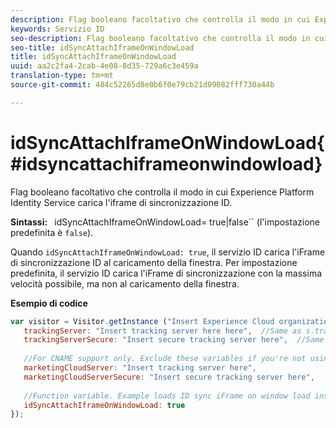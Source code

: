 ```yaml
---
description: Flag booleano facoltativo che controlla il modo in cui Experience Platform Identity Service carica l'iframe di sincronizzazione ID.
keywords: Servizio ID
seo-description: Flag booleano facoltativo che controlla il modo in cui Experience Platform Identity Service carica l'iframe di sincronizzazione ID.
seo-title: idSyncAttachIframeOnWindowLoad
title: idSyncAttachIframeOnWindowLoad
uuid: aa2c2fa4-2cab-4e08-8d35-729a6c3e459a
translation-type: tm+mt
source-git-commit: 484c52265d8e0b6f0e79cb21d09082fff730a44b

---
```



# idSyncAttachIframeOnWindowLoad{#idsyncattachiframeonwindowload}

Flag booleano facoltativo che controlla il modo in cui Experience Platform Identity Service carica l&#39;iframe di sincronizzazione ID.

**Sintassi:** ` `idSyncAttachIframeOnWindowLoad= true|false`` (l&#39;impostazione predefinita è `false`).

Quando `idSyncAttachIframeOnWindowLoad: true`, il servizio ID carica l&#39;iFrame di sincronizzazione ID al caricamento della finestra. Per impostazione predefinita, il servizio ID carica l&#39;iFrame di sincronizzazione con la massima velocità possibile, ma non al caricamento della finestra.

**Esempio di codice**

```js
var visitor = Visitor.getInstance ("Insert Experience Cloud organization ID here",{ 
   trackingServer: "Insert tracking server here here",  //Same as s.trackingServer 
   trackingServerSecure: "Insert secure tracking server here",  //Same as s.trackingServerSecure 
 
   //For CNAME support only. Exclude these variables if you're not using CNAME 
   marketingCloudServer: "Insert tracking server here", 
   marketingCloudServerSecure: "Insert secure tracking server here", 
 
   //Function variable. Example loads ID sync iFrame on window load instad of ASAP. 
   idSyncAttachIframeOnWindowLoad: true 
});
```

